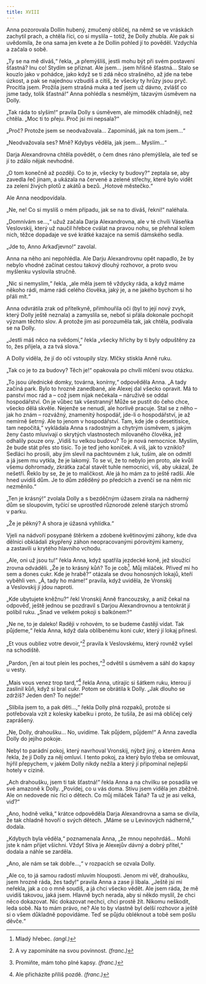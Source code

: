```yaml
---
title: XVIII
---
```


Anna pozorovala Dollin hubený, zmučený obličej, na němž se ve vráskách zachytil prach, a chtěla říci, co si myslila – totiž, že Dolly zhubla. Ale pak si uvědomila, že ona sama jen kvete a že Dollin pohled jí to pověděl. Vzdychla a začala o sobě.

„Ty se na mě díváš,“ řekla, „a přemýšlíš, jestli mohu být při svém postavení šťastná? Inu co! Stydím se přiznat. Ale jsem… jsem hříšně šťastná… Stalo se kouzlo jako v pohádce, jako když se ti zdá něco strašného, až jde na tebe úzkost, a pak se najednou vzbudíš a cítíš, že všecky ty hrůzy jsou pryč. Procitla jsem. Prožila jsem strašná muka a teď jsem už dávno, zvlášť co jsme tady, tolik šťastná!“ Anna pohlédla s nesmělým, tázavým úsměvem na Dolly.

„Tak ráda to slyším!“ pravila Dolly s úsměvem, ale mimoděk chladněji, než chtěla. „Moc ti to přeju. Proč jsi mi nepsala?“

„Proč? Protože jsem se neodvažovala… Zapomínáš, jak na tom jsem…“

„Neodvažovala ses? Mně? Kdybys věděla, jak jsem… Myslím…“

Darja Alexandrovna chtěla povědět, o čem dnes ráno přemýšlela, ale teď se jí to zdálo nějak nevhodné.

„O tom konečně až později. Co to je, všecky ty budovy?“ zeptala se, aby zavedla řeč jinam, a ukázala na červené a zelené střechy, které bylo vidět za zelení živých plotů z akátů a bezů. „Hotové městečko.“

Ale Anna neodpovídala.

„Ne, ne! Co si myslíš o mém případu, jak se na to díváš, řekni!“ naléhala.

„Domnívám se…,“ užuž začala Darja Alexandrovna, ale v té chvíli Váseňka Veslovskij, který už naučil hřebce cválat na pravou nohu, se přehnal kolem nich, těžce dopadaje ve své krátké kazajce na semiš dámského sedla.

„Jde to, Anno Arkaďjevno!“ zavolal.

Anna na něho ani nepohlédla. Ale Darju Alexandrovnu opět napadlo, že by nebylo vhodné začínat cestou takový dlouhý rozhovor, a proto svou myšlenku vyslovila stručně.

„Nic si nemyslím,“ řekla, „ale měla jsem tě vždycky ráda, a když máme někoho rádi, máme rádi celého člověka, jaký je, a ne jakého bychom si ho přáli mít.“

Anna odvrátila zrak od přítelkyně, přimhouřila oči (byl to její nový zvyk, který Dolly ještě neznala) a zamyslila se, neboť si přála dokonale pochopit význam těchto slov. A protože jim asi porozuměla tak, jak chtěla, podívala se na Dolly.

„Jestli máš něco na svědomí,“ řekla „všecky hříchy by ti byly odpuštěny za to, žes přijela, a za tvá slova.“

A Dolly viděla, že jí do očí vstoupily slzy. Mlčky stiskla Anně ruku.

„Tak co je to za budovy? Těch je!“ opakovala po chvíli mlčení svou otázku.

„To jsou úřednické domky, továrna, konírny,“ odpověděla Anna. „A tady začíná park. Bylo to hrozně zanedbané, ale Alexej dal všecko opravit. Má to panství moc rád a – což jsem nijak nečekala – náruživě se oddal hospodářství. On je vůbec tak všestranný! Může se pustit do čeho chce, všecko dělá skvěle. Nejenže se nenudí, ale horlivě pracuje. Stal se z něho – jak ho znám – rozvážný, znamenitý hospodář, jde-li o hospodářství, je až nemírně šetrný. Ale to jenom v hospodářství. Tam, kde jde o desetitisíce, tam nepočítá,“ vykládala Anna s radostným a chytrým úsměvem, s jakým ženy často mluvívají o skrytých vlastnostech milovaného člověka, jež odhalily pouze ony. „Vidíš tu velkou budovu? To je nová nemocnice. Myslím, že bude stát přes sto tisíc. To je teď jeho koníček. A víš, jak to vzniklo? Sedláci ho prosili, aby jim slevil na pachtovném z luk, tuším, ale on odmítl a já jsem mu vytkla, že je lakomý. To se ví, že to nebylo jen proto, ale kvůli všemu dohromady, zkrátka začal stavět tuhle nemocnici, víš, aby ukázal, že nešetří. Řeklo by se, že je to maličkost. Ale já ho mám za to ještě radši. Ale hned uvidíš dům. Je to dům zděděný po předcích a zvenčí se na něm nic nezměnilo.“

„Ten je krásný!“ zvolala Dolly a s bezděčným úžasem zírala na nádherný dům se sloupovím, tyčící se uprostřed různorodé zeleně starých stromů v parku.

„Že je pěkný? A shora je úžasná vyhlídka.“

Vjeli na nádvoří posypané štěrkem a zdobené květinovými záhony, kde dva dělníci obkládali zkypřený záhon neopracovanými pórovitými kameny, a zastavili u krytého hlavního vchodu.

„Ale, oni už jsou tu!“ řekla Anna, když spatřila jezdecké koně, jež sloužící zrovna odváděli. „Že je to krásný kůň? To je cob[^25]. Můj miláček. Přiveď mi ho sem a dones cukr. Kde je hrabě?“ otázala se dvou honosných lokajů, kteří vyběhli ven. „Á, tady ho máme!“ pravila, když uviděla, že Vronskij a Veslovskij jí jdou naproti.

„Kde ubytujete kněžnu?“ řekl Vronskij Anně francouzsky, a aniž čekal na odpověď, ještě jednou se pozdravil s Darjou Alexandrovnou a tentokrát jí políbil ruku. „Snad ve velkém pokoji s balkónem?“

„Ne ne, to je daleko! Raději v rohovém, to se budeme častěji vídat. Tak půjdeme,“ řekla Anna, když dala oblíbenému koni cukr, který jí lokaj přinesl.

„Et vous oubliez votre devoir,“[^26] pravila k Veslovskému, který rovněž vyšel na schodiště.

„Pardon, j’en ai tout plein les poches,“[^27] odvětil s úsměvem a sáhl do kapsy u vesty.

„Mais vous venez trop tard,“[^28] řekla Anna, utírajíc si šátkem ruku, kterou jí zaslinil kůň, když si bral cukr. Potom se obrátila k Dolly. „Jak dlouho se zdržíš? Jeden den? To nejde!“

„Slíbila jsem to, a pak děti…,“ řekla Dolly plná rozpaků, protože si potřebovala vzít z kolesky kabelku i proto, že tušila, že asi má obličej celý zaprášený.

„Ne, Dolly, drahoušku… No, uvidíme. Tak půjdem, půjdem!“ A Anna zavedla Dolly do jejího pokoje.

Nebyl to parádní pokoj, který navrhoval Vronskij, nýbrž jiný, o kterém Anna řekla, že ji Dolly za něj omluví. I tento pokoj, za který bylo třeba se omlouvat, hýřil přepychem, v jakém Dolly nikdy nežila a který jí připomínal nejlepší hotely v cizině.

„Ach drahoušku, jsem ti tak šťastná!“ řekla Anna a na chvilku se posadila ve své amazoně k Dolly. „Povídej, co u vás doma. Stivu jsem viděla jen zběžně. Ale on nedovede nic říci o dětech. Co můj miláček Táňa? Ta už je asi velká, viď?“

„Ano, hodně velká,“ krátce odpověděla Darja Alexandrovna a sama se divila, že tak chladně hovoří o svých dětech. „Máme se u Levinových nádherně,“ dodala.

„Kdybych byla věděla,“ poznamenala Anna, „že mnou nepohrdáš… Mohli jste k nám přijet všichni. Vždyť Stiva je Alexejův dávný a dobrý přítel,“ dodala a náhle se zarděla.

„Ano, ale nám se tak dobře…,“ v rozpacích se ozvala Dolly.

„Ale co, to já samou radostí mluvím hlouposti. Jenom mi věř, drahoušku, jsem hrozně ráda, žes tady!“ pravila Anna a zase ji líbala. „Ještě jsi mi neřekla, jak a co o mně soudíš, a já chci všecko vědět. Ale jsem ráda, že mě uvidíš takovou, jaká jsem. Hlavně bych nerada, aby si někdo myslil, že chci něco dokazovat. Nic dokazovat nechci, chci prostě žít. Nikomu neškodit, leda sobě. Na to mám právo, ne? Ale to by vlastně byl delší rozhovor a ještě si o všem důkladně popovídáme. Teď se půjdu obléknout a tobě sem pošlu děvče.“

  

[^25]: Mladý hřebec. _(angl.)_

[^26]: A vy zapomínáte na svou povinnost. _(franc.)_

[^27]: Promiňte, mám toho plné kapsy. _(franc.)_

[^28]: Ale přicházíte příliš pozdě. _(franc.)_

